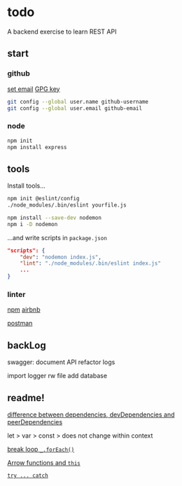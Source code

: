 # todo

A backend exercise to learn REST API

## start

### github

[set email](https://docs.github.com/en/account-and-profile/setting-up-and-managing-your-personal-account-on-github/managing-email-preferences/setting-your-commit-email-address)
[GPG key](https://docs.github.com/en/authentication/managing-commit-signature-verification/adding-a-gpg-key-to-your-github-account)

```sh
git config --global user.name github-username
git config --global user.email github-email
```

### node

```sh
npm init
npm install express
```

## tools

Install tools... 

```sh
npm init @eslint/config
./node_modules/.bin/eslint yourfile.js
```

```sh
npm install --save-dev nodemon
npm i -D nodemon
```

...and write scripts in `package.json`

```json
"scripts": {
    "dev": "nodemon index.js",
    "lint": "./node_modules/.bin/eslint index.js"
    ...
}
```

### linter

[npm](https://www.npmjs.com/package/eslint#installation-and-usage)
[airbnb](https://www.npmjs.com/package/eslint-config-airbnb-base)


[postman](https://learning.postman.com/docs/getting-started/installation-and-updates/#installing-postman-on-linux)

## backLog

swagger: document API
refactor logs
 
import logger
rw file
add database


## readme!

[difference between dependencies, devDependencies and peerDependencies](https://stackoverflow.com/questions/18875674/whats-the-difference-between-dependencies-devdependencies-and-peerdependencies/22004559#22004559)

let >
var >
const > does not change within context

[break loop `_.forEach()`](https://lodash.com/docs/4.17.15#forEach)

[Arrow functions and `this`](https://developer.mozilla.org/en-US/docs/Web/JavaScript/Reference/Functions/Arrow_functions)

[`try ... catch`](https://developer.mozilla.org/en-US/docs/Web/JavaScript/Reference/Statements/try...catch)